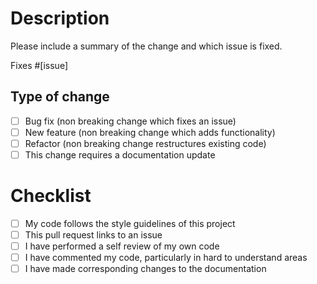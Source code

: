 # Description

Please include a summary of the change and which issue is fixed.

Fixes #\[issue]

## Type of change

* [ ] Bug fix (non breaking change which fixes an issue)
* [ ] New feature (non breaking change which adds functionality)
* [ ] Refactor (non breaking change restructures existing code)
* [ ] This change requires a documentation update

# Checklist

* [ ] My code follows the style guidelines of this project
* [ ] This pull request links to an issue
* [ ] I have performed a self review of my own code
* [ ] I have commented my code, particularly in hard to understand areas
* [ ] I have made corresponding changes to the documentation